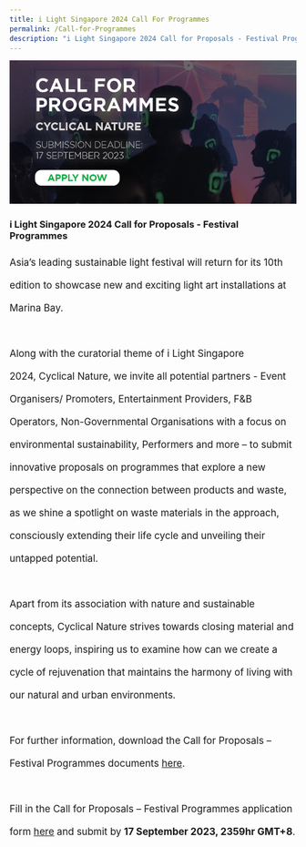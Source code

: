 ```yaml
---
title: i Light Singapore 2024 Call For Programmes
permalink: /Call-for-Programmes
description: "i Light Singapore 2024 Call for Proposals - Festival Programmes"
---
```

<img src="/images/ilsg2024-EOI (Website).jpg">

### i Light Singapore 2024 Call for Proposals - Festival Programmes
<p style="font-size:17px; line-height:40px">
Asia’s leading sustainable light festival will return for its 10th edition to showcase new and exciting light art installations at Marina Bay. 
<br><br>
Along with the curatorial theme of i Light Singapore 2024, Cyclical Nature, we invite all potential partners - Event Organisers/ Promoters, Entertainment Providers, F&B Operators, Non-Governmental Organisations with a focus on environmental sustainability, Performers and more – to submit innovative proposals on programmes that explore a new perspective on the connection between products and waste, as we shine a spotlight on waste materials in the approach, consciously extending their life cycle and unveiling their untapped potential.
<br><br>
Apart from its association with nature and sustainable concepts, Cyclical Nature strives towards closing material and energy loops, inspiring us to examine how can we create a cycle of rejuvenation that maintains the harmony of living with our natural and urban environments.  
<br><br>
For further information, download the Call for Proposals – Festival Programmes documents <a target="_blank" href="/files/i%20Light%20Singapore%202024%20–%20Call%20for%20Proposals%20(Festival%20Programmes).pdf">here</a>.
<br><br>
Fill in the Call for Proposals – Festival Programmes application form&nbsp;<a target="_blank" href="https://docs.google.com/forms/d/e/1FAIpQLSfNGG8o-FbNz8xixYlFB4PXn0FheGFz1fb4DzUJeLGoArM2dQ/viewform">here</a> and submit by <b>17 September 2023, 2359hr GMT+8</b>.</p>
